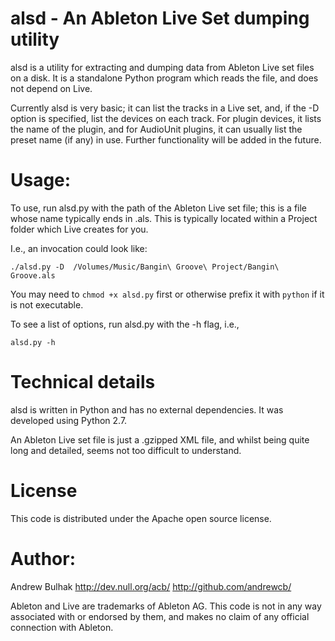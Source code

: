 alsd - An Ableton Live Set dumping utility
====

alsd is a utility for extracting and dumping data from Ableton Live set 
files on a disk. It is a standalone Python program which reads the file, 
and does not depend on Live. 

Currently alsd is very basic; it can list the tracks in a Live set, and,
if the -D option is specified, list the devices on each track. For plugin
devices, it lists the name of the plugin, and for AudioUnit plugins, it 
can usually list the preset name (if any) in use. 
Further functionality will be added in the future.

Usage:
======

To use, run alsd.py with the path of the Ableton Live set file; this is 
a file whose name typically ends in .als. This is typically located within
a Project folder which Live creates for you.

I.e., an invocation could look like: 

```
./alsd.py -D  /Volumes/Music/Bangin\ Groove\ Project/Bangin\ Groove.als
```

You may need to ```chmod +x alsd.py``` first or otherwise prefix it with 
```python``` if it is not executable.

To see a list of options, run alsd.py with the -h flag, i.e.,
```
alsd.py -h
```

Technical details
=================

alsd is written in Python and has no external dependencies. It was 
developed using Python 2.7.  

An Ableton Live set file is just a .gzipped XML file, and whilst being 
quite long and detailed, seems not too difficult to understand. 


License
=======

This code is distributed under the Apache open source license.

Author:
======
Andrew Bulhak   http://dev.null.org/acb/  http://github.com/andrewcb/

Ableton and Live are trademarks of Ableton AG. This code is not in any way
associated with or endorsed by them, and makes no claim of any official 
connection with Ableton.
